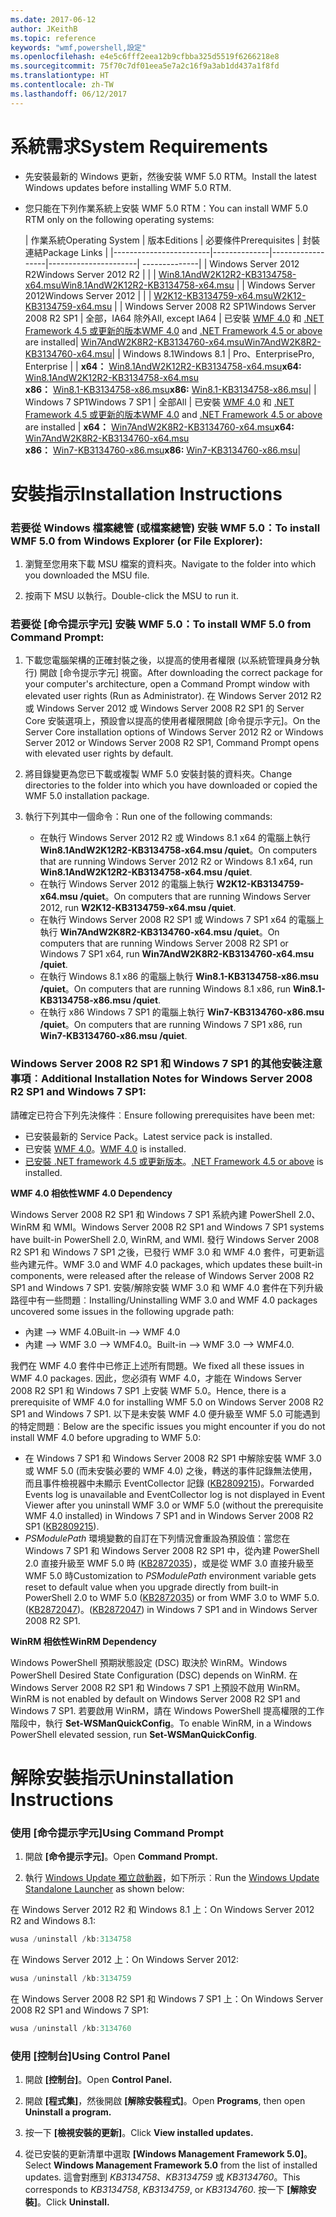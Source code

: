 ```yaml
---
ms.date: 2017-06-12
author: JKeithB
ms.topic: reference
keywords: "wmf,powershell,設定"
ms.openlocfilehash: e4e5c6fff2eea12b9cfbba325d5519f6266218e8
ms.sourcegitcommit: 75f70c7df01eea5e7a2c16f9a3ab1dd437a1f8fd
ms.translationtype: HT
ms.contentlocale: zh-TW
ms.lasthandoff: 06/12/2017
---
```

# <a name="system-requirements"></a><span data-ttu-id="349a6-102">系統需求</span><span class="sxs-lookup"><span data-stu-id="349a6-102">System Requirements</span></span>

- <span data-ttu-id="349a6-103">先安裝最新的 Windows 更新，然後安裝 WMF 5.0 RTM。</span><span class="sxs-lookup"><span data-stu-id="349a6-103">Install the latest Windows updates before installing WMF 5.0 RTM.</span></span>
- <span data-ttu-id="349a6-104">您只能在下列作業系統上安裝 WMF 5.0 RTM：</span><span class="sxs-lookup"><span data-stu-id="349a6-104">You can install WMF 5.0 RTM only on the following operating systems:</span></span>

    | <span data-ttu-id="349a6-105">作業系統</span><span class="sxs-lookup"><span data-stu-id="349a6-105">Operating System</span></span>       | <span data-ttu-id="349a6-106">版本</span><span class="sxs-lookup"><span data-stu-id="349a6-106">Editions</span></span>         | <span data-ttu-id="349a6-107">必要條件</span><span class="sxs-lookup"><span data-stu-id="349a6-107">Prerequisites</span></span>        |  <span data-ttu-id="349a6-108">封裝連結</span><span class="sxs-lookup"><span data-stu-id="349a6-108">Package Links</span></span> |
    |------------------------|--------------|------------------|----------------------| --------------|
    | <span data-ttu-id="349a6-109">Windows Server 2012 R2</span><span class="sxs-lookup"><span data-stu-id="349a6-109">Windows Server 2012 R2</span></span> |  |  | [<span data-ttu-id="349a6-110">Win8.1AndW2K12R2-KB3134758-x64.msu</span><span class="sxs-lookup"><span data-stu-id="349a6-110">Win8.1AndW2K12R2-KB3134758-x64.msu</span></span>](http://go.microsoft.com/fwlink/?LinkId=717507) |
    | <span data-ttu-id="349a6-111">Windows Server 2012</span><span class="sxs-lookup"><span data-stu-id="349a6-111">Windows Server 2012</span></span>    |  |  | [<span data-ttu-id="349a6-112">W2K12-KB3134759-x64.msu</span><span class="sxs-lookup"><span data-stu-id="349a6-112">W2K12-KB3134759-x64.msu</span></span>](http://go.microsoft.com/fwlink/?LinkId=717506) |
    | <span data-ttu-id="349a6-113">Windows Server 2008 R2 SP1</span><span class="sxs-lookup"><span data-stu-id="349a6-113">Windows Server 2008 R2 SP1</span></span> | <span data-ttu-id="349a6-114">全部，IA64 除外</span><span class="sxs-lookup"><span data-stu-id="349a6-114">All, except IA64</span></span> | <span data-ttu-id="349a6-115">已安裝 [WMF 4.0](http://www.microsoft.com/en-us/download/details.aspx?id=40855) 和 [.NET Framework 4.5 或更新的版本](https://msdn.microsoft.com/en-us/library/5a4x27ek.aspx)</span><span class="sxs-lookup"><span data-stu-id="349a6-115">[WMF 4.0](http://www.microsoft.com/en-us/download/details.aspx?id=40855) and [.NET Framework 4.5 or above](https://msdn.microsoft.com/en-us/library/5a4x27ek.aspx) are installed</span></span>| [<span data-ttu-id="349a6-116">Win7AndW2K8R2-KB3134760-x64.msu</span><span class="sxs-lookup"><span data-stu-id="349a6-116">Win7AndW2K8R2-KB3134760-x64.msu</span></span>](http://go.microsoft.com/fwlink/?LinkId=717504)|
    | <span data-ttu-id="349a6-117">Windows 8.1</span><span class="sxs-lookup"><span data-stu-id="349a6-117">Windows 8.1</span></span> | <span data-ttu-id="349a6-118">Pro、Enterprise</span><span class="sxs-lookup"><span data-stu-id="349a6-118">Pro, Enterprise</span></span> | | <span data-ttu-id="349a6-119">**x64：** [Win8.1AndW2K12R2-KB3134758-x64.msu](http://go.microsoft.com/fwlink/?LinkId=717507)</span><span class="sxs-lookup"><span data-stu-id="349a6-119">**x64:**  [Win8.1AndW2K12R2-KB3134758-x64.msu](http://go.microsoft.com/fwlink/?LinkId=717507)</span></span> </br> <span data-ttu-id="349a6-120">**x86：** [Win8.1-KB3134758-x86.msu](http://go.microsoft.com/fwlink/?LinkID=717963)</span><span class="sxs-lookup"><span data-stu-id="349a6-120">**x86:**  [Win8.1-KB3134758-x86.msu](http://go.microsoft.com/fwlink/?LinkID=717963)</span></span>|
    | <span data-ttu-id="349a6-121">Windows 7 SP1</span><span class="sxs-lookup"><span data-stu-id="349a6-121">Windows 7 SP1</span></span> | <span data-ttu-id="349a6-122">全部</span><span class="sxs-lookup"><span data-stu-id="349a6-122">All</span></span> | <span data-ttu-id="349a6-123">已安裝 [WMF 4.0](http://www.microsoft.com/en-us/download/details.aspx?id=40855) 和 [.NET Framework 4.5 或更新的版本](https://msdn.microsoft.com/en-us/library/5a4x27ek.aspx)</span><span class="sxs-lookup"><span data-stu-id="349a6-123">[WMF 4.0](http://www.microsoft.com/en-us/download/details.aspx?id=40855) and [.NET Framework 4.5 or above](https://msdn.microsoft.com/en-us/library/5a4x27ek.aspx) are installed</span></span> | <span data-ttu-id="349a6-124">**x64：** [Win7AndW2K8R2-KB3134760-x64.msu](http://go.microsoft.com/fwlink/?LinkId=717504)</span><span class="sxs-lookup"><span data-stu-id="349a6-124">**x64:**  [Win7AndW2K8R2-KB3134760-x64.msu](http://go.microsoft.com/fwlink/?LinkId=717504)</span></span>  </br> <span data-ttu-id="349a6-125">**x86：** [Win7-KB3134760-x86.msu](http://go.microsoft.com/fwlink/?LinkID=717962)</span><span class="sxs-lookup"><span data-stu-id="349a6-125">**x86:**  [Win7-KB3134760-x86.msu](http://go.microsoft.com/fwlink/?LinkID=717962)</span></span>|

# <a name="installation-instructions"></a><span data-ttu-id="349a6-126">安裝指示</span><span class="sxs-lookup"><span data-stu-id="349a6-126">Installation Instructions</span></span>

### <a name="to-install-wmf-50-from-windows-explorer-or-file-explorer"></a><span data-ttu-id="349a6-127">若要從 Windows 檔案總管 (或檔案總管) 安裝 WMF 5.0：</span><span class="sxs-lookup"><span data-stu-id="349a6-127">To install WMF 5.0 from Windows Explorer (or File Explorer):</span></span>

1. <span data-ttu-id="349a6-128">瀏覽至您用來下載 MSU 檔案的資料夾。</span><span class="sxs-lookup"><span data-stu-id="349a6-128">Navigate to the folder into which you downloaded the MSU file.</span></span>

2. <span data-ttu-id="349a6-129">按兩下 MSU 以執行。</span><span class="sxs-lookup"><span data-stu-id="349a6-129">Double-click the MSU to run it.</span></span>

### <a name="to-install-wmf-50-from-command-prompt"></a><span data-ttu-id="349a6-130">若要從 [命令提示字元] 安裝 WMF 5.0：</span><span class="sxs-lookup"><span data-stu-id="349a6-130">To install WMF 5.0 from Command Prompt:</span></span>

1. <span data-ttu-id="349a6-131">下載您電腦架構的正確封裝之後，以提高的使用者權限 (以系統管理員身分執行) 開啟 [命令提示字元] 視窗。</span><span class="sxs-lookup"><span data-stu-id="349a6-131">After downloading the correct package for your computer's architecture, open a Command Prompt window with elevated user rights (Run as Administrator).</span></span> <span data-ttu-id="349a6-132">在 Windows Server 2012 R2 或 Windows Server 2012 或 Windows Server 2008 R2 SP1 的 Server Core 安裝選項上，預設會以提高的使用者權限開啟 [命令提示字元]。</span><span class="sxs-lookup"><span data-stu-id="349a6-132">On the Server Core installation options of Windows Server 2012 R2 or Windows Server 2012 or Windows Server 2008 R2 SP1, Command Prompt opens with elevated user rights by default.</span></span>

2. <span data-ttu-id="349a6-133">將目錄變更為您已下載或複製 WMF 5.0 安裝封裝的資料夾。</span><span class="sxs-lookup"><span data-stu-id="349a6-133">Change directories to the folder into which you have downloaded or copied the WMF 5.0 installation package.</span></span>

3. <span data-ttu-id="349a6-134">執行下列其中一個命令：</span><span class="sxs-lookup"><span data-stu-id="349a6-134">Run one of the following commands:</span></span>
    - <span data-ttu-id="349a6-135">在執行 Windows Server 2012 R2 或 Windows 8.1 x64 的電腦上執行 **Win8.1AndW2K12R2-KB3134758-x64.msu /quiet**。</span><span class="sxs-lookup"><span data-stu-id="349a6-135">On computers that are running Windows Server 2012 R2 or Windows 8.1 x64, run **Win8.1AndW2K12R2-KB3134758-x64.msu /quiet**.</span></span>
    - <span data-ttu-id="349a6-136">在執行 Windows Server 2012 的電腦上執行 **W2K12-KB3134759-x64.msu /quiet**。</span><span class="sxs-lookup"><span data-stu-id="349a6-136">On computers that are running Windows Server 2012, run **W2K12-KB3134759-x64.msu /quiet**.</span></span>
    - <span data-ttu-id="349a6-137">在執行 Windows Server 2008 R2 SP1 或 Windows 7 SP1 x64 的電腦上執行 **Win7AndW2K8R2-KB3134760-x64.msu /quiet**。</span><span class="sxs-lookup"><span data-stu-id="349a6-137">On computers that are running Windows Server 2008 R2 SP1 or Windows 7 SP1 x64, run **Win7AndW2K8R2-KB3134760-x64.msu /quiet**.</span></span>
    - <span data-ttu-id="349a6-138">在執行 Windows 8.1 x86 的電腦上執行 **Win8.1-KB3134758-x86.msu /quiet**。</span><span class="sxs-lookup"><span data-stu-id="349a6-138">On computers that are running Windows 8.1 x86, run **Win8.1-KB3134758-x86.msu /quiet**.</span></span>
    - <span data-ttu-id="349a6-139">在執行 x86 Windows 7 SP1 的電腦上執行 **Win7-KB3134760-x86.msu /quiet**。</span><span class="sxs-lookup"><span data-stu-id="349a6-139">On computers that are running Windows 7 SP1 x86, run **Win7-KB3134760-x86.msu /quiet**.</span></span>

### <a name="additional-installation-notes-for-windows-server-2008-r2-sp1-and-windows-7-sp1"></a><span data-ttu-id="349a6-140">Windows Server 2008 R2 SP1 和 Windows 7 SP1 的其他安裝注意事項︰</span><span class="sxs-lookup"><span data-stu-id="349a6-140">Additional Installation Notes for Windows Server 2008 R2 SP1 and Windows 7 SP1:</span></span>

<span data-ttu-id="349a6-141">請確定已符合下列先決條件︰</span><span class="sxs-lookup"><span data-stu-id="349a6-141">Ensure following prerequisites have been met:</span></span>
- <span data-ttu-id="349a6-142">已安裝最新的 Service Pack。</span><span class="sxs-lookup"><span data-stu-id="349a6-142">Latest service pack is installed.</span></span>
- <span data-ttu-id="349a6-143">已安裝 [WMF 4.0](http://www.microsoft.com/en-us/download/details.aspx?id=40855)。</span><span class="sxs-lookup"><span data-stu-id="349a6-143">[WMF 4.0](http://www.microsoft.com/en-us/download/details.aspx?id=40855) is installed.</span></span>
- <span data-ttu-id="349a6-144">[已安裝 .NET framework 4.5 或更新版本](https://msdn.microsoft.com/en-us/library/5a4x27ek.aspx)。</span><span class="sxs-lookup"><span data-stu-id="349a6-144">[.NET Framework 4.5 or above](https://msdn.microsoft.com/en-us/library/5a4x27ek.aspx) is installed.</span></span>

<span data-ttu-id="349a6-145">**WMF 4.0 相依性**</span><span class="sxs-lookup"><span data-stu-id="349a6-145">**WMF 4.0 Dependency**</span></span>

<span data-ttu-id="349a6-146">Windows Server 2008 R2 SP1 和 Windows 7 SP1 系統內建 PowerShell 2.0、WinRM 和 WMI。</span><span class="sxs-lookup"><span data-stu-id="349a6-146">Windows Server 2008 R2 SP1 and Windows 7 SP1 systems have built-in PowerShell 2.0, WinRM, and WMI.</span></span> <span data-ttu-id="349a6-147">發行 Windows Server 2008 R2 SP1 和 Windows 7 SP1 之後，已發行 WMF 3.0 和 WMF 4.0 套件，可更新這些內建元件。</span><span class="sxs-lookup"><span data-stu-id="349a6-147">WMF 3.0 and WMF 4.0 packages, which updates these built-in components, were released after the release of Windows Server 2008 R2 SP1 and Windows 7 SP1.</span></span> <span data-ttu-id="349a6-148">安裝/解除安裝 WMF 3.0 和 WMF 4.0 套件在下列升級路徑中有一些問題︰</span><span class="sxs-lookup"><span data-stu-id="349a6-148">Installing/Uninstalling WMF 3.0 and WMF 4.0 packages uncovered some issues in the following upgrade path:</span></span>

- <span data-ttu-id="349a6-149">內建 --> WMF 4.0</span><span class="sxs-lookup"><span data-stu-id="349a6-149">Built-in --> WMF 4.0</span></span>
- <span data-ttu-id="349a6-150">內建 --> WMF 3.0 --> WMF4.0。</span><span class="sxs-lookup"><span data-stu-id="349a6-150">Built-in --> WMF 3.0 --> WMF4.0.</span></span> 

<span data-ttu-id="349a6-151">我們在 WMF 4.0 套件中已修正上述所有問題。</span><span class="sxs-lookup"><span data-stu-id="349a6-151">We fixed all these issues in WMF 4.0 packages.</span></span> <span data-ttu-id="349a6-152">因此，您必須有 WMF 4.0，才能在 Windows Server 2008 R2 SP1 和 Windows 7 SP1 上安裝 WMF 5.0。</span><span class="sxs-lookup"><span data-stu-id="349a6-152">Hence, there is a prerequisite of WMF 4.0 for installing WMF 5.0 on Windows Server 2008 R2 SP1 and Windows 7 SP1.</span></span> <span data-ttu-id="349a6-153">以下是未安裝 WMF 4.0 便升級至 WMF 5.0 可能遇到的特定問題︰</span><span class="sxs-lookup"><span data-stu-id="349a6-153">Below are the specific issues you might encounter if you do not install WMF 4.0 before upgrading to WMF 5.0:</span></span>

- <span data-ttu-id="349a6-154">在 Windows 7 SP1 和 Windows Server 2008 R2 SP1 中解除安裝 WMF 3.0 或 WMF 5.0 (而未安裝必要的 WMF 4.0) 之後，轉送的事件記錄無法使用，而且事件檢視器中未顯示 EventCollector 記錄 ([KB2809215](https://support.microsoft.com/en-us/kb/2809215))。</span><span class="sxs-lookup"><span data-stu-id="349a6-154">Forwarded Events log is unavailable and EventCollector log is not displayed in Event Viewer after you uninstall WMF 3.0 or WMF 5.0 (without the prerequisite WMF 4.0 installed) in Windows 7 SP1 and in Windows Server 2008 R2 SP1 ([KB2809215](https://support.microsoft.com/en-us/kb/2809215)).</span></span>
- <span data-ttu-id="349a6-155">*PSModulePath* 環境變數的自訂在下列情況會重設為預設值：當您在 Windows 7 SP1 和 Windows Server 2008 R2 SP1 中，從內建 PowerShell 2.0 直接升級至 WMF 5.0 時 ([KB2872035](https://support.microsoft.com/en-us/kb/2872035))，或是從 WMF 3.0 直接升級至 WMF 5.0 時</span><span class="sxs-lookup"><span data-stu-id="349a6-155">Customization to *PSModulePath* environment variable gets reset to default value when you upgrade directly from built-in PowerShell 2.0 to WMF 5.0 ([KB2872035](https://support.microsoft.com/en-us/kb/2872035)) or from WMF 3.0 to WMF 5.0.</span></span> <span data-ttu-id="349a6-156">([KB2872047](https://support.microsoft.com/en-us/kb/2872047))。</span><span class="sxs-lookup"><span data-stu-id="349a6-156">([KB2872047](https://support.microsoft.com/en-us/kb/2872047)) in Windows 7 SP1 and in Windows Server 2008 R2 SP1.</span></span>

<span data-ttu-id="349a6-157">**WinRM 相依性**</span><span class="sxs-lookup"><span data-stu-id="349a6-157">**WinRM Dependency**</span></span>

<span data-ttu-id="349a6-158">Windows PowerShell 預期狀態設定 (DSC) 取決於 WinRM。</span><span class="sxs-lookup"><span data-stu-id="349a6-158">Windows PowerShell Desired State Configuration (DSC) depends on WinRM.</span></span> <span data-ttu-id="349a6-159">在 Windows Server 2008 R2 SP1 和 Windows 7 SP1 上預設不啟用 WinRM。</span><span class="sxs-lookup"><span data-stu-id="349a6-159">WinRM is not enabled by default on Windows Server 2008 R2 SP1 and Windows 7 SP1.</span></span> <span data-ttu-id="349a6-160">若要啟用 WinRM，請在 Windows PowerShell 提高權限的工作階段中，執行 **Set-WSManQuickConfig**。</span><span class="sxs-lookup"><span data-stu-id="349a6-160">To enable WinRM, in a Windows PowerShell elevated session, run **Set-WSManQuickConfig**.</span></span>

# <a name="uninstallation-instructions"></a><span data-ttu-id="349a6-161">解除安裝指示</span><span class="sxs-lookup"><span data-stu-id="349a6-161">Uninstallation Instructions</span></span>

### <a name="using-command-prompt"></a><span data-ttu-id="349a6-162">使用 [命令提示字元]</span><span class="sxs-lookup"><span data-stu-id="349a6-162">Using Command Prompt</span></span>

1.  <span data-ttu-id="349a6-163">開啟 **[命令提示字元]**。</span><span class="sxs-lookup"><span data-stu-id="349a6-163">Open **Command Prompt.**</span></span>

2.  <span data-ttu-id="349a6-164">執行 [Windows Update 獨立啟動器](https://support.microsoft.com/en-us/kb/934307)，如下所示︰</span><span class="sxs-lookup"><span data-stu-id="349a6-164">Run the [Windows Update Standalone Launcher](https://support.microsoft.com/en-us/kb/934307) as shown below:</span></span>

<span data-ttu-id="349a6-165">在 Windows Server 2012 R2 和 Windows 8.1 上：</span><span class="sxs-lookup"><span data-stu-id="349a6-165">On Windows Server 2012 R2 and Windows 8.1:</span></span>
```powershell
wusa /uninstall /kb:3134758
```
<span data-ttu-id="349a6-166">在 Windows Server 2012 上：</span><span class="sxs-lookup"><span data-stu-id="349a6-166">On Windows Server 2012:</span></span>
```powershell
wusa /uninstall /kb:3134759
```
<span data-ttu-id="349a6-167">在 Windows Server 2008 R2 SP1 和 Windows 7 SP1 上：</span><span class="sxs-lookup"><span data-stu-id="349a6-167">On Windows Server 2008 R2 SP1 and Windows 7 SP1:</span></span>
```powershell
wusa /uninstall /kb:3134760
```

### <a name="using-control-panel"></a><span data-ttu-id="349a6-168">使用 [控制台]</span><span class="sxs-lookup"><span data-stu-id="349a6-168">Using Control Panel</span></span>

1.  <span data-ttu-id="349a6-169">開啟 **[控制台]**。</span><span class="sxs-lookup"><span data-stu-id="349a6-169">Open **Control Panel.**</span></span>

2.  <span data-ttu-id="349a6-170">開啟 **[程式集]**，然後開啟 **[解除安裝程式]**。</span><span class="sxs-lookup"><span data-stu-id="349a6-170">Open **Programs**, then open **Uninstall a program.**</span></span>

3.  <span data-ttu-id="349a6-171">按一下 **[檢視安裝的更新]**。</span><span class="sxs-lookup"><span data-stu-id="349a6-171">Click **View installed updates.**</span></span>

4.  <span data-ttu-id="349a6-172">從已安裝的更新清單中選取 **[Windows Management Framework 5.0]**。</span><span class="sxs-lookup"><span data-stu-id="349a6-172">Select **Windows Management Framework 5.0** from the list of installed updates.</span></span> <span data-ttu-id="349a6-173">這會對應到 *KB3134758*、*KB3134759* 或 *KB3134760*。</span><span class="sxs-lookup"><span data-stu-id="349a6-173">This corresponds to *KB3134758*, *KB3134759*, or *KB3134760*.</span></span> <span data-ttu-id="349a6-174">按一下 **[解除安裝]**。</span><span class="sxs-lookup"><span data-stu-id="349a6-174">Click **Uninstall.**</span></span>


